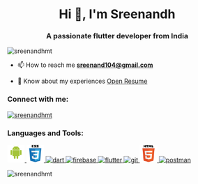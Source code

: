 <h1 align="center">Hi 👋, I'm Sreenandh</h1>
<h3 align="center">A passionate flutter developer from India</h3>

<p align="left"> <img src="https://komarev.com/ghpvc/?username=sreenandhmt&label=Profile%20views&color=0e75b6&style=flat" alt="sreenandhmt" /> </p>

- 📫 How to reach me **sreenand104@gmail.com**

- 📄 Know about my experiences [Open Resume](https://docs.google.com/document/d/1dKIUh8v5vT0aTLuB7Kc4a4b0QAFEQJgrGZRoEmPIwQ0/edit?usp=sharing)

<h3 align="left">Connect with me:</h3>
<p align="left">
<a href="https://linkedin.com/in/sreenandhmt" target="blank"><img align="center" src="https://raw.githubusercontent.com/rahuldkjain/github-profile-readme-generator/master/src/images/icons/Social/linked-in-alt.svg" alt="sreenandhmt" height="30" width="40" /></a>
</p>

<h3 align="left">Languages and Tools:</h3>
<p align="left"> <a href="https://developer.android.com" target="_blank" rel="noreferrer"> <img src="https://raw.githubusercontent.com/devicons/devicon/master/icons/android/android-original-wordmark.svg" alt="android" width="40" height="40"/>  </a> <a href="https://www.w3schools.com/css/" target="_blank" rel="noreferrer"> <img src="https://raw.githubusercontent.com/devicons/devicon/master/icons/css3/css3-original-wordmark.svg" alt="css3" width="40" height="40"/>  </a> <a href="https://dart.dev" target="_blank" rel="noreferrer"> <img src="https://www.vectorlogo.zone/logos/dartlang/dartlang-icon.svg" alt="dart" width="40" height="40"/>  </a> <a href="https://firebase.google.com/" target="_blank" rel="noreferrer"> <img src="https://www.vectorlogo.zone/logos/firebase/firebase-icon.svg" alt="firebase" width="40" height="40"/>  </a> <a href="https://flutter.dev" target="_blank" rel="noreferrer"> <img src="https://www.vectorlogo.zone/logos/flutterio/flutterio-icon.svg" alt="flutter" width="40" height="40"/>  </a> <a href="https://git-scm.com/" target="_blank" rel="noreferrer"> <img src="https://www.vectorlogo.zone/logos/git-scm/git-scm-icon.svg" alt="git" width="40" height="40"/>  </a> <a href="https://www.w3.org/html/" target="_blank" rel="noreferrer"> <img src="https://raw.githubusercontent.com/devicons/devicon/master/icons/html5/html5-original-wordmark.svg" alt="html5" width="40" height="40"/>  </a> <a href="https://postman.com" target="_blank" rel="noreferrer"> <img src="https://www.vectorlogo.zone/logos/getpostman/getpostman-icon.svg" alt="postman" width="40" height="40"/>  </a> </p>

<p><img align="center" src="https://github-readme-stats.vercel.app/api/top-langs?username=sreenandhmt&show_icons=true&locale=en&layout=compact" alt="sreenandhmt" /></p>
